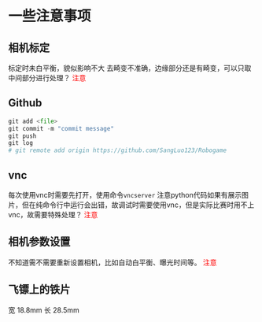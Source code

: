 # 一些注意事项
## 相机标定
标定时未白平衡，貌似影响不大
去畸变不准确，边缘部分还是有畸变，可以只取中间部分进行处理？
<span style="color:red">注意</span>
## Github
``` python
git add <file>
git commit -m "commit message"
git push
git log
# git remote add origin https://github.com/SangLuo123/Robogame 
```
## vnc
每次使用vnc时需要先打开，使用命令`vncserver`
注意python代码如果有展示图片，但在纯命令行中运行会出错，故调试时需要使用vnc，但是实际比赛时用不上vnc，故需要特殊处理？
<span style="color:red">注意</span>
## 相机参数设置
不知道需不需要重新设置相机，比如自动白平衡、曝光时间等。
<span style="color:red">注意</span>
## 飞镖上的铁片
宽 18.8mm
长 28.5mm